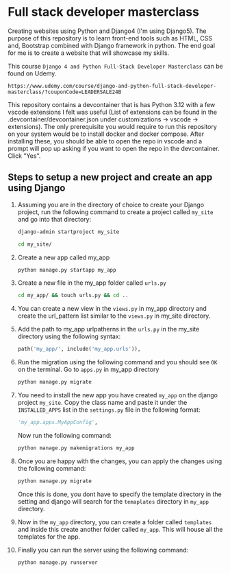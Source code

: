 # Full stack developer masterclass
Creating websites using Python and Django4 (I'm using Django5). The purpose of this repository is to learn front-end tools such as HTML, CSS and, Bootstrap combined with Django framework in python. The end goal for me is to create a website that will showcase my skills.

This course `Django 4 and Python Full-Stack Developer Masterclass` can be found on Udemy. 
```link
https://www.udemy.com/course/django-and-python-full-stack-developer-masterclass/?couponCode=LEADERSALE24B
``` 

This repository contains a devcontainer that is has Python 3.12 with a few vscode extensions I felt was useful (List of extensions can be found in the .devcontainer/devcontainer.json under customizations -> vscode -> extensions). The only prerequisite you would require to run this repository on your system would be to install docker and docker compose. After installing these, you should be able to open the repo in vscode and a prompt will pop up asking if you want to open the repo in the devcontainer. Click "Yes".


## Steps to setup a new project and create an app using Django
1. Assuming you are in the directory of choice to create your Django project, run the following command to create a project called `my_site` and go into that directory:
    ```cmd
    django-admin startproject my_site
    ```
    ```cmd
    cd my_site/
    ```
2. Create a new app called my_app
    ```cmd
    python manage.py startapp my_app
    ```
3. Create a new file in the my_app folder called `urls.py`
    ```cmd
    cd my_app/ && touch urls.py && cd ..
    ```
4. You can create a new view in the `views.py` in my_app directory and create the url_pattern list similar to the `views.py` in my_site directory.
5. Add the path to my_app urlpatherns in the `urls.py` in the my_site directory using the following syntax:
    ```python
    path('my_app/', include('my_app.urls')),
    ```
6. Run the migration using the following command and you should see `OK` on the terminal. Go to `apps.py` in my_app directory 
    ```cmd
    python manage.py migrate
    ```
7. You need to install the new app you have created `my_app` on the django project `my_site`. Copy the class name and paste it under the `INSTALLED_APPS` list in the `settings.py` file in the following format:
    ```python
    'my_app.apps.MyAppConfig',
    ```
    Now run the following command:
    ```cmd
    python manage.py makemigrations my_app
    ```
8. Once you are happy with the changes, you can apply the changes using the following command:
    ```cmd 
    python manage.py migrate
    ```
    Once this is done, you dont have to specify the template directory in the setting and django will search for the `temaplates` directory in  `my_app` directory.
9. Now in the `my_app` directory, you can create a folder called `templates` and inside this create another folder called `my_app`. This will house all the templates for the app.

10. Finally you can run the server using the following command: 
    ```cmd
    python manage.py runserver
    ```
